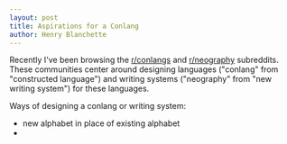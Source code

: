 ```yaml
---
layout: post
title: Aspirations for a Conlang
author: Henry Blanchette
---
```


Recently I've been browsing the [r/conlangs](https://www.reddit.com/r/conlangs/)
and [r/neography](https://www.reddit.com/r/neography/) subreddits. These
communities center around designing languages ("conlang" from "constructed
language") and writing systems ("neography" from "new writing system") for these
languages.

Ways of designing a conlang or writing system:

- new alphabet in place of existing alphabet
-
